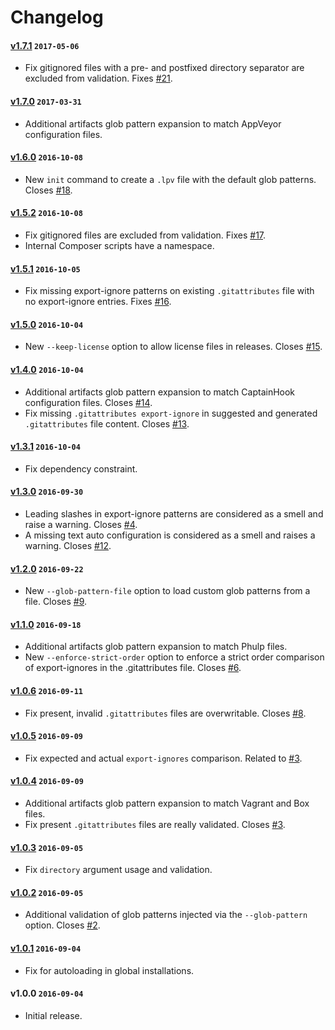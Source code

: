 # Changelog

#### [v1.7.1] `2017-05-06`
- Fix gitignored files with a pre- and postfixed directory separator are excluded from validation. Fixes [#21](https://github.com/raphaelstolt/lean-package-validator/issues/21).

#### [v1.7.0] `2017-03-31`
- Additional artifacts glob pattern expansion to match AppVeyor configuration files.

#### [v1.6.0] `2016-10-08`
- New `init` command to create a `.lpv` file with the default glob patterns. Closes [#18](https://github.com/raphaelstolt/lean-package-validator/issues/18).

#### [v1.5.2] `2016-10-08`
- Fix gitignored files are excluded from validation. Fixes [#17](https://github.com/raphaelstolt/lean-package-validator/issues/17).
- Internal Composer scripts have a namespace.

#### [v1.5.1] `2016-10-05`
- Fix missing export-ignore patterns on existing `.gitattributes` file with no export-ignore entries. Fixes [#16](https://github.com/raphaelstolt/lean-package-validator/issues/16).

#### [v1.5.0] `2016-10-04`
- New `--keep-license` option to allow license files in releases. Closes [#15](https://github.com/raphaelstolt/lean-package-validator/issues/15).

#### [v1.4.0] `2016-10-04`
- Additional artifacts glob pattern expansion to match CaptainHook configuration files. Closes [#14](https://github.com/raphaelstolt/lean-package-validator/issues/14).
- Fix missing `.gitattributes export-ignore` in suggested and generated `.gitattributes` file content. Closes [#13](https://github.com/raphaelstolt/lean-package-validator/issues/13).

#### [v1.3.1] `2016-10-04`
- Fix dependency constraint.

#### [v1.3.0] `2016-09-30`
- Leading slashes in export-ignore patterns are considered as a smell and raise a warning. Closes [#4](https://github.com/raphaelstolt/lean-package-validator/issues/4).
- A missing text auto configuration is considered as a smell and raises a warning. Closes [#12](https://github.com/raphaelstolt/lean-package-validator/issues/12).

#### [v1.2.0] `2016-09-22`
- New `--glob-pattern-file` option to load custom glob patterns from a file. Closes [#9](https://github.com/raphaelstolt/lean-package-validator/issues/9).

#### [v1.1.0] `2016-09-18`
- Additional artifacts glob pattern expansion to match Phulp files.
- New `--enforce-strict-order` option to enforce a strict order comparison of export-ignores in the .gitattributes file. Closes [#6](https://github.com/raphaelstolt/lean-package-validator/issues/6).

#### [v1.0.6] `2016-09-11`
- Fix present, invalid `.gitattributes` files are overwritable. Closes [#8](https://github.com/raphaelstolt/lean-package-validator/issues/8).

#### [v1.0.5] `2016-09-09`
- Fix expected and actual `export-ignores` comparison. Related to [#3](https://github.com/raphaelstolt/lean-package-validator/issues/3).

#### [v1.0.4] `2016-09-09`
- Additional artifacts glob pattern expansion to match Vagrant and Box files.
- Fix present `.gitattributes` files are really validated. Closes [#3](https://github.com/raphaelstolt/lean-package-validator/issues/3).

#### [v1.0.3] `2016-09-05`
- Fix `directory` argument usage and validation.

#### [v1.0.2] `2016-09-05`
- Additional validation of glob patterns injected via the `--glob-pattern` option. Closes [#2](https://github.com/raphaelstolt/lean-package-validator/issues/2).

#### [v1.0.1] `2016-09-04`
- Fix for autoloading in global installations.

#### v1.0.0 `2016-09-04`
- Initial release.

[v1.7.1]: https://github.com/raphaelstolt/lean-package-validator/compare/v1.7.0...v1.7.1
[v1.7.0]: https://github.com/raphaelstolt/lean-package-validator/compare/v1.6.0...v1.7.0
[v1.6.0]: https://github.com/raphaelstolt/lean-package-validator/compare/v1.5.2...v1.6.0
[v1.5.2]: https://github.com/raphaelstolt/lean-package-validator/compare/v1.5.1...v1.5.2
[v1.5.1]: https://github.com/raphaelstolt/lean-package-validator/compare/v1.5.0...v1.5.1
[v1.5.0]: https://github.com/raphaelstolt/lean-package-validator/compare/v1.4.0...v1.5.0
[v1.4.0]: https://github.com/raphaelstolt/lean-package-validator/compare/v1.3.1...v1.4.0
[v1.3.1]: https://github.com/raphaelstolt/lean-package-validator/compare/v1.3.0...v1.3.1
[v1.3.0]: https://github.com/raphaelstolt/lean-package-validator/compare/v1.2.0...v1.3.0
[v1.2.0]: https://github.com/raphaelstolt/lean-package-validator/compare/v1.1.0...v1.2.0
[v1.1.0]: https://github.com/raphaelstolt/lean-package-validator/compare/v1.0.6...v1.1.0
[v1.0.6]: https://github.com/raphaelstolt/lean-package-validator/compare/v1.0.5...v1.0.6
[v1.0.5]: https://github.com/raphaelstolt/lean-package-validator/compare/v1.0.4...v1.0.5
[v1.0.4]: https://github.com/raphaelstolt/lean-package-validator/compare/v1.0.3...v1.0.4
[v1.0.3]: https://github.com/raphaelstolt/lean-package-validator/compare/v1.0.2...v1.0.3
[v1.0.2]: https://github.com/raphaelstolt/lean-package-validator/compare/v1.0.1...v1.0.2
[v1.0.1]: https://github.com/raphaelstolt/lean-package-validator/compare/v1.0.0...v1.0.1
